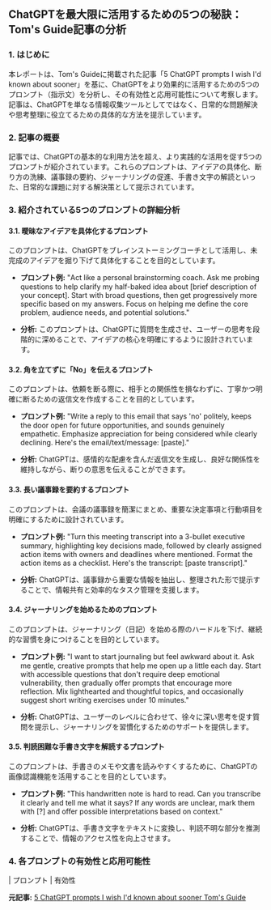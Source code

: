 ## ChatGPTを最大限に活用するための5つの秘訣：Tom's Guide記事の分析

### 1. はじめに

本レポートは、Tom's Guideに掲載された記事「5 ChatGPT prompts I wish I'd known about sooner」を基に、ChatGPTをより効果的に活用するための5つのプロンプト（指示文）を分析し、その有効性と応用可能性について考察します。記事は、ChatGPTを単なる情報収集ツールとしてではなく、日常的な問題解決や思考整理に役立てるための具体的な方法を提示しています。

### 2. 記事の概要

記事では、ChatGPTの基本的な利用方法を超え、より実践的な活用を促す5つのプロンプトが紹介されています。これらのプロンプトは、アイデアの具体化、断り方の洗練、議事録の要約、ジャーナリングの促進、手書き文字の解読といった、日常的な課題に対する解決策として提示されています。

### 3. 紹介されている5つのプロンプトの詳細分析

#### 3.1. 曖昧なアイデアを具体化するプロンプト

このプロンプトは、ChatGPTをブレインストーミングコーチとして活用し、未完成のアイデアを掘り下げて具体化することを目的としています。

* **プロンプト例:** "Act like a personal brainstorming coach. Ask me probing questions to help clarify my half-baked idea about [brief description of your concept]. Start with broad questions, then get progressively more specific based on my answers. Focus on helping me define the core problem, audience needs, and potential solutions."

* **分析:** このプロンプトは、ChatGPTに質問を生成させ、ユーザーの思考を段階的に深めることで、アイデアの核心を明確にするように設計されています。

#### 3.2. 角を立てずに「No」を伝えるプロンプト

このプロンプトは、依頼を断る際に、相手との関係性を損なわずに、丁寧かつ明確に断るための返信文を作成することを目的としています。

* **プロンプト例:** "Write a reply to this email that says 'no' politely, keeps the door open for future opportunities, and sounds genuinely empathetic. Emphasize appreciation for being considered while clearly declining. Here's the email/text/message: [paste]."

* **分析:** ChatGPTは、感情的な配慮を含んだ返信文を生成し、良好な関係性を維持しながら、断りの意思を伝えることができます。

#### 3.3. 長い議事録を要約するプロンプト

このプロンプトは、会議の議事録を簡潔にまとめ、重要な決定事項と行動項目を明確にするために設計されています。

* **プロンプト例:** "Turn this meeting transcript into a 3-bullet executive summary, highlighting key decisions made, followed by clearly assigned action items with owners and deadlines where mentioned. Format the action items as a checklist. Here's the transcript: [paste transcript]."

* **分析:** ChatGPTは、議事録から重要な情報を抽出し、整理された形で提示することで、情報共有と効率的なタスク管理を支援します。

#### 3.4. ジャーナリングを始めるためのプロンプト

このプロンプトは、ジャーナリング（日記）を始める際のハードルを下げ、継続的な習慣を身につけることを目的としています。

* **プロンプト例:** "I want to start journaling but feel awkward about it. Ask me gentle, creative prompts that help me open up a little each day. Start with accessible questions that don't require deep emotional vulnerability, then gradually offer prompts that encourage more reflection. Mix lighthearted and thoughtful topics, and occasionally suggest short writing exercises under 10 minutes."

* **分析:** ChatGPTは、ユーザーのレベルに合わせて、徐々に深い思考を促す質問を提示し、ジャーナリングを習慣化するためのサポートを提供します。

#### 3.5. 判読困難な手書き文字を解読するプロンプト

このプロンプトは、手書きのメモや文書を読みやすくするために、ChatGPTの画像認識機能を活用することを目的としています。

* **プロンプト例:** "This handwritten note is hard to read. Can you transcribe it clearly and tell me what it says? If any words are unclear, mark them with [?] and offer possible interpretations based on context."

* **分析:** ChatGPTは、手書き文字をテキストに変換し、判読不明な部分を推測することで、情報のアクセス性を向上させます。

### 4. 各プロンプトの有効性と応用可能性

| プロンプト | 有効性 

**元記事:** [5 ChatGPT prompts I wish I'd known about sooner Tom's Guide](https://www.tomsguide.com/ai/5-chatgpt-prompts-i-wish-id-known-about-sooner)